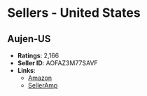 # Sellers - United States

## Aujen-US
- **Ratings**: 2,166
- **Seller ID**: AOFAZ3M77SAVF
- **Links**:
  - [Amazon](https://www.amazon.com/sp?seller=AOFAZ3M77SAVF)
  - [SellerAmp](https://sas.selleramp.com/sas/lookup?search_term=https%3A%2F%2Fwww.amazon.com%2Fs%3Fi%3Dmerchant-items%26me%3DAOFAZ3M77SAVF%26marketplaceID%3DATVPDKIKX0DER) 